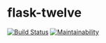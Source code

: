 # flask-twelve

[![Build Status](https://travis-ci.org/wisner23/flask-twelve.svg?branch=master)](https://travis-ci.org/wisner23/flask-twelve)
[![Maintainability](https://api.codeclimate.com/v1/badges/b8d7349b967c0365a413/maintainability)](https://codeclimate.com/github/wisner23/flask-twelve/maintainability)
